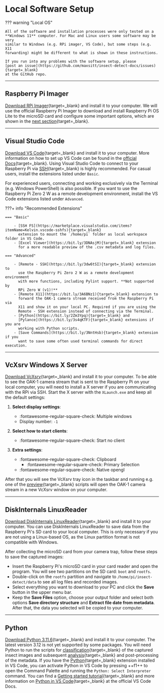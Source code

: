 # Local Software Setup

??? warning "Local OS"

    All of the software and installation processes were only tested on a
    **Windows 11** computer. For Mac and Linux users some software may be very
    similar to Windows (e.g. RPi imager, VS Code), but some steps (e.g. X11
    forwarding) might be different to what is shown in these instructions.
    
    If you run into any problems with the software setup, please
    [post an issue](https://github.com/maxsitt/insect-detect-docs/issues){target=_blank}
    at the GitHub repo.

---

## Raspberry Pi Imager

[Download RPi Imager](https://www.raspberrypi.com/software/){target=_blank}
and install it to your computer. We will use the official Raspberry Pi Imager to
download and install Raspberry Pi OS Lite to the microSD card and configure some
important options, which are shown in the [next section](pisetup.md){target=_blank}.

---

## Visual Studio Code

[Download VS Code](https://code.visualstudio.com/){target=_blank} and install it
to your computer. More information on how to set up VS Code can be found in the
[official Docs](https://code.visualstudio.com/Docs/setup/setup-overview){target=_blank}.
Using Visual Studio Code to connect to your Raspberry Pi via
[SSH](https://en.wikipedia.org/wiki/Secure_Shell){target=_blank} is highly
recommended. For casual users, install the extensions listed under `Basic`.

For experienced users, connecting and working exclusively via the Terminal
(e.g. Windows PowerShell) is also possible. If you want to use the Raspberry
Pi Zero 2 W as a remote development environment, install the VS Code extensions
listed under `Advanced`.

???+ info "Recommended Extensions"

    === "Basic"

        - [SSH FS](https://marketplace.visualstudio.com/items?itemName=Kelvin.vscode-sshfs){target=_blank}
          extension to mount the `/home/pi` folder as local workspace folder in VS Code.
        - [Excel Viewer](https://bit.ly/3DNAsjM){target=_blank} extension
          for a more readable preview of the .csv metadata and log files.

    === "Advanced"

        - [Remote - SSH](https://bit.ly/3dw6tSI){target=_blank} extension to
          use the Raspberry Pi Zero 2 W as a remote development environment
          with more functions, including Pylint support. **Not supported by
          RPi Zero W (v1)!**
        - [Remote X11](https://bit.ly/3A6BNz1){target=_blank} extension to
          forward the OAK-1 camera stream received from the Raspberry Pi via
          X11 and show it on your local PC. Required if you are using the
          Remote - SSH extension instead of connecting via the Terminal.
        - [Python](https://bit.ly/2Zm3Ypq){target=_blank} and
          [Pylance](https://bit.ly/3s4qKTF){target=_blank} extensions if you are
          working with Python scripts.
        - [Save Commands](https://bit.ly/3NntHsb){target=_blank} extension if you
          want to save some often used terminal commands for direct execution.

---

## VcXsrv Windows X Server

[Download VcXsrv](https://sourceforge.net/projects/vcxsrv/){target=_blank} and
install it to your computer. To be able to see the OAK-1 camera stream that is
sent to the Raspberry Pi on your local computer, you will need to install a X
server if you are communicating with the RPi via SSH. Start the X server with
the `XLaunch.exe` and keep all the default settings:

1.  **Select display settings**:

    - :fontawesome-regular-square-check: Multiple windows
    - Display number: `-1`

2.  **Select how to start clients**:

    - :fontawesome-regular-square-check: Start no client

3.  **Extra settings**:

    - :fontawesome-regular-square-check: Clipboard
        - :fontawesome-regular-square-check: Primary Selection
    - :fontawesome-regular-square-check: Native opengl

After that you will see the VcXsrv tray icon in the taskbar and running e.g.
one of the [preview](programming.md#oak-camera-preview){target=_blank} scripts
will open the OAK-1 camera stream in a new VcXsrv window on your computer.

---

## DiskInternals LinuxReader

[Download DiskInternals LinuxReader](https://www.diskinternals.com/linux-reader/){target=_blank}
and install it to your computer. You can use DiskInternals LinuxReader to
save data from the Raspberry Pi's SD card to your local computer. This is
only necessary if you are not using a Linux-based OS, as the Linux
partition format is not compatible with Windows.

After collecting the microSD card from your camera trap, follow these steps to
save the captured images:

- Insert the Raspberry Pi's microSD card in your card reader and open the program.
  You will see two partitions on the SD card: `boot` and `rootfs`.
- Double-click on the `rootfs` partition and navigate to
  `/home/pi/insect-detect/data` to see all log files and recorded images.
- Select everything you want to download to your PC and click the **Save**
  button in the upper menu bar.
- Keep the **Save Files** option, choose your output folder and select both
  options **Save directory structure** and **Extract file date from metadata**.
  After that, the data you selected will be copied to your computer.

---

## Python

[Download Python 3.11.6](https://www.python.org/downloads/release/python-3116/){target=_blank}
and install it to your computer. The latest version 3.12 is not yet supported
by some packages. You will need Python to run the scripts for
[classification](../deployment/classification.md){target=_blank} of the captured
insect images and subsequent [analysis](../deployment/analysis.md){target=_blank}
and post-processing of the metadata. If you have the [Python](https://bit.ly/2Zm3Ypq){target=_blank}
extension installed in VS Code, you can activate Python in VS Code by pressing
++f1++ to open the Command Palette and running the `Python: Select Interpreter` command.
You can find a
[Getting started tutorial](https://code.visualstudio.com/docs/python/python-tutorial){target=_blank}
and more information on
[Python in VS Code](https://code.visualstudio.com/docs/languages/python){target=_blank}
at the official VS Code Docs.
